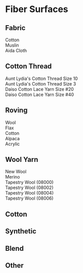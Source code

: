 # Fiber Surfaces

## Fabric
Cotton  
Muslin  
Aida Cloth  

## Cotton Thread
Aunt Lydia's Cotton Thread Size 10  
Aunt Lydia's Cotton Thread Size 3  
Daiso Cotton Lace Yarn Size #20  
Daiso Cotton Lace Yarn Size #40  

## Roving
Wool  
Flax  
Cotton  
Alpaca  
Acrylic  

## Wool Yarn
New Wool  
Merino  
Tapestry Wool (08000)  
Tapestry Wool (08002)  
Tapestry Wool (08004)  
Tapestry Wool (08006)  

## Cotton


## Synthetic


## Blend


## Other
